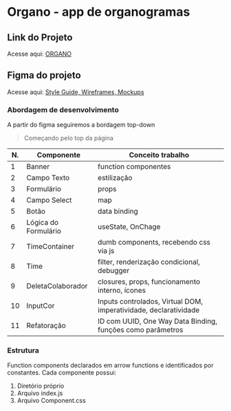 # Organo - app de organogramas

## Link do Projeto
Acesse aqui: <a href="https://alanserafim-react-organo.vercel.app">ORGANO</a>

## Figma do projeto

Acesse aqui: <a href="https://www.figma.com/file/T6BLI1HfB81eYOiVgpqQz7/Projeto-Intro-ao-React?type=design&node-id=134-128&t=vGRD7ytzutui9BpO-0"> Style Guide, Wireframes, Mockups </a>

### Abordagem de desenvolvimento

A partir do figma seguiremos a bordagem top-down
> Começando pelo top da página

| N. | Componente | Conceito trabalho |
|--- |--- |---
| 1 | Banner | function componentes
| 2 | Campo Texto | estilização
| 3 | Formulário | props
| 4 | Campo Select | map
| 5 | Botão | data binding
| 6 | Lógica do Formulário | useState, OnChage
| 7 | TimeContainer | dumb components, recebendo css via js
| 8 | Time | filter, renderização condicional, debugger
| 9 | DeletaColaborador | closures, props, funcionamento interno, ícones
|10 | InputCor | Inputs controlados, Virtual DOM, imperatividade, declaratividade
|11 | Refatoração | ID com UUID, One Way Data Binding, funções como parâmetros


### Estrutura

Function components declarados em arrow functions e identificados por constantes. Cada componente possui: 

1. Diretório próprio
2. Arquivo index.js
3. Arquivo Component.css
